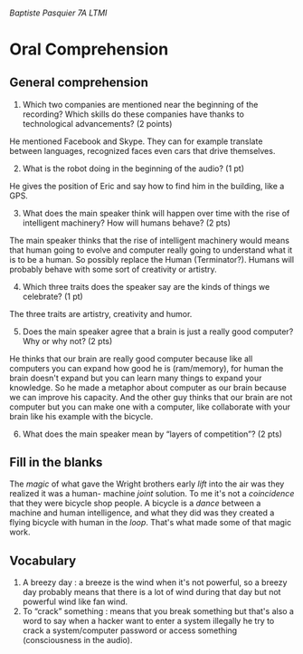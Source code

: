 ###### Baptiste Pasquier 7A LTMI
# Oral Comprehension 

## General comprehension

1.	Which two companies are mentioned near the beginning of the recording? Which skills do these companies have thanks to technological advancements? (2 points)

He mentioned Facebook and Skype. They can for example translate between languages, recognized faces even cars that drive themselves. 

2.	What is the robot doing in the beginning of the audio? (1 pt)

He gives the position of Eric and say how to find him in the building, like a GPS. 

3.	What does the main speaker think will happen over time with the rise of intelligent machinery? How will humans behave? (2 pts)

The main speaker thinks that the rise of intelligent machinery would means that human going to evolve and computer really going to understand what it is to be a human. So possibly replace the Human (Terminator?). Humans will probably behave with some sort of creativity or artistry. 

4.	Which three traits does the speaker say are the kinds of things we celebrate? (1 pt)

The three traits are artistry, creativity and humor.

5.	Does the main speaker agree that a brain is just a really good computer? Why or why not? (2 pts)

He thinks that our brain are really good computer because like all computers you can expand how good he is (ram/memory), for human the brain doesn't expand but you can learn many things to expand your knowledge. So he made a metaphor about computer as our brain because we can improve his capacity.
And the other guy thinks that our brain are not computer but you can make one with a computer, like collaborate with your brain like his example with the  bicycle.

6.	What does the main speaker mean by “layers of competition”? (2 pts)


## Fill in the blanks 

The *magic* of what gave the Wright brothers early *lift* into the air was they realized it was a human- machine *joint* solution. To me it's not a *coincidence* that they were bicycle shop people. A bicycle is a *dance* between a machine and human intelligence, and what they did was they created a flying bicycle with human in the *loop*. That's what made some of that magic work.


## Vocabulary 

1. A breezy day : a breeze is the wind when it's not powerful, so a breezy day probably means that there is a lot of wind during that day but not powerful wind like fan wind. 
2. To “crack” something : means that you break something but that's also a word to say when a hacker want to enter a system illegally he try to crack a system/computer password or access something (consciousness in the audio). 
